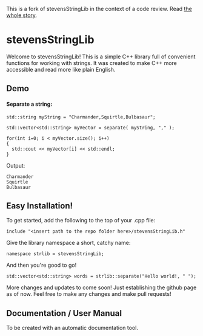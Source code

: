 This is a fork of stevensStringLib in the context of a code
review. Read [the whole
story](https://julien.jorge.st/posts/en/so-you-asked-for-feedback-stevensstringlib/).

# stevensStringLib

Welcome to stevensStringLib! This is a simple C++ library full of convenient functions for working with strings. It was created to make C++ more accessible and read more like plain English.

## Demo
#### Separate a string:
```
std::string myString = "Charmander,Squirtle,Bulbasaur";

std::vector<std::string> myVector = separate( myString, "," );

for(int i=0; i < myVector.size(); i++)
{
  std::cout << myVector[i] << std::endl;
}
```
Output:
```
Charmander
Squirtle
Bulbasaur
```





## Easy Installation!

To get started, add the following to the top of your .cpp file:

`include "<insert path to the repo folder here>/stevensStringLib.h"`


Give the library namespace a short, catchy name:

`namespace strlib = stevensStringLib;`


And then you're good to go!

`std::vector<std::string> words = strlib::separate("Hello world!, " ");`


More changes and updates to come soon! Just establishing the github page as of now. Feel free to make any changes and make pull requests!

## Documentation / User Manual
To be created with an automatic documentation tool.
